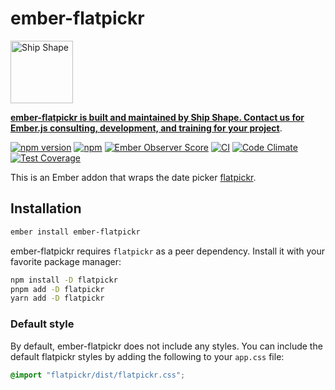 # ember-flatpickr

<a href="https://shipshape.io/"><img src="http://i.imgur.com/KVqNjgO.png" alt="Ship Shape" width="100" height="100"/></a>

**[ember-flatpickr is built and maintained by Ship Shape. Contact us for Ember.js consulting, development, and training for your project](https://shipshape.io/ember-consulting/)**.

[![npm version](https://badge.fury.io/js/ember-flatpickr.svg)](http://badge.fury.io/js/ember-flatpickr)
[![npm](https://img.shields.io/npm/dm/ember-flatpickr.svg)]()
[![Ember Observer Score](https://emberobserver.com/badges/ember-flatpickr.svg)](https://emberobserver.com/addons/ember-flatpickr)
[![CI](https://github.com/shipshapecode/ember-flatpickr/actions/workflows/ci.yml/badge.svg)](https://github.com/shipshapecode/ember-flatpickr/actions/workflows/ci.yml)
[![Code Climate](https://codeclimate.com/github/shipshapecode/ember-flatpickr/badges/gpa.svg)](https://codeclimate.com/github/shipshapecode/ember-flatpickr)
[![Test Coverage](https://codeclimate.com/github/shipshapecode/ember-flatpickr/badges/coverage.svg)](https://codeclimate.com/github/shipshapecode/ember-flatpickr/coverage)

This is an Ember addon that wraps the date picker [flatpickr](http://chmln.github.io/flatpickr/).

## Installation

```bash
ember install ember-flatpickr
```

ember-flatpickr requires `flatpickr` as a peer dependency. Install it with your favorite package manager:

```bash
npm install -D flatpickr
pnpm add -D flatpickr
yarn add -D flatpickr
```

### Default style

By default, ember-flatpickr does not include any styles. You can include the default flatpickr styles by adding the following to your `app.css` file:

```css
@import "flatpickr/dist/flatpickr.css";
```
